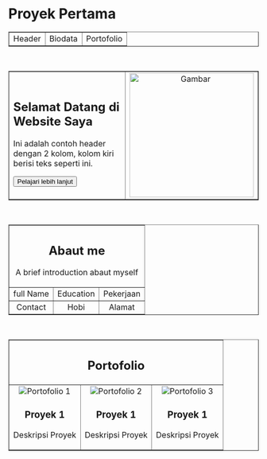 # Proyek Pertama
<!DOCTYPE html>
<html>
<head>
    <title>Website Table Layout</title>
</head>
<body>

<!-- Section 1: Menu -->
<table border="1" width="100%">
    <tr align="center">
        <td>Header</td>
        <td>Biodata</td>
        <td>Portofolio</td>
    </tr>
</table>
<br>

<!-- Section 2: Judul di kiri dan Gambar di kanan -->
<table border="1" width="100%">
    <tr>
        <td width="50%">
            <h2>Selamat Datang di Website Saya</h2>
            <p>Ini adalah contoh header dengan 2 kolom, kolom kiri berisi teks seperti ini.</p>
            <button>Pelajari lebih lanjut</button>
        </td>
        <td width="50%" align="center">
            <img src="https://via.placeholder.com/250" alt="Gambar" width="250">
        </td>
    </tr>
</table>
<br>

<!-- Section 3: Biodata dengan 6 box -->
<table border="1" width="100%" id="Section">
    <tr>
        <td colspan="3" align="center"><h2>Abaut me</h2>
        <p>A brief introduction abaut myself</p></td>
    </tr>
    <tr align="center">
        <td>full Name</td>
        <td>Education</td>
        <td>Pekerjaan</td>
    </tr>
    <tr align="center">
        <td>Contact</td>
        <td>Hobi</td>
        <td>Alamat</td>
    </tr>
</table>
<br>

<!-- Section 4: Portofolio -->
<table border="1" width="100%">
    <tr>
        <td align="center" colspan="3"><h2>Portofolio</h2></td>
    </tr>
    <tr align="center" valign="top">
        <td><img src="https://via.placeholder.com/200" alt="Portofolio 1">
        <h3>Proyek 1</h3>
    <p>Deskripsi Proyek</p></td>
        <td><img src="https://via.placeholder.com/150" alt="Portofolio 2">
        <h3>Proyek 1</h3>
    <p>Deskripsi Proyek</p></td>
        <td><img src="https://via.placeholder.com/150" alt="Portofolio 3">
        <h3>Proyek 1</h3>
    <p>Deskripsi Proyek</p></td>
    </tr>
</table>

</body>
</html>
